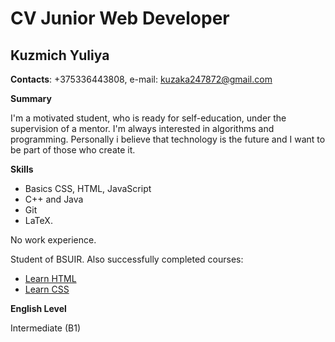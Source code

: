 # CV Junior Web Developer

## Kuzmich Yuliya

**Contacts**: +375336443808, e-mail: kuzaka247872@gmail.com

**Summary**

I'm a motivated student, who is ready for self-education, under the supervision of a mentor. I'm always interested in algorithms and programming. Personally i believe that technology is the future and I want to be part of those who create it.

**Skills**

* Basics CSS, HTML, JavaScript
* C++ and Java
* Git
* LaTeX.

No work experience.

Student of BSUIR. Also successfully completed courses:
* [Learn HTML](https://www.codecademy.com/learn/learn-html)
* [Learn CSS](https://www.codecademy.com/learn/learn-css)

**English Level** 

Intermediate (B1)


